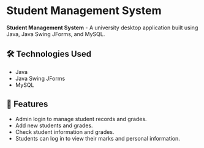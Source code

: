 # Student Management System

**Student Management System** - A university desktop application built using Java, Java Swing JForms, and MySQL.

## 🛠️ Technologies Used
- Java
- Java Swing JForms
- MySQL

## 🚀 Features
- Admin login to manage student records and grades.
- Add new students and grades.
- Check student information and grades.
- Students can log in to view their marks and personal information.
